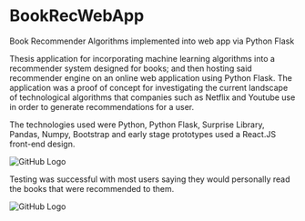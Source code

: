 # BookRecWebApp
Book Recommender Algorithms implemented into web app via Python Flask 




Thesis application for incorporating machine learning algorithms into a recommender system designed for books; and then
hosting said recommender engine on an online web application using Python Flask. The application was a proof of concept for investigating the current landscape of technological algorithms that companies such as Netflix and Youtube use in order to generate recommendations for a user. 

The technologies used were Python, Python Flask, Surprise Library, Pandas, Numpy, Bootstrap and early stage prototypes used a React.JS front-end design.


![GitHub Logo](https://i.imgur.com/KPTsVmN.png)

Testing was successful with most users saying they would personally read the books that were recommended to them.


![GitHub Logo](https://i.imgur.com/0NGbBb9.png)







